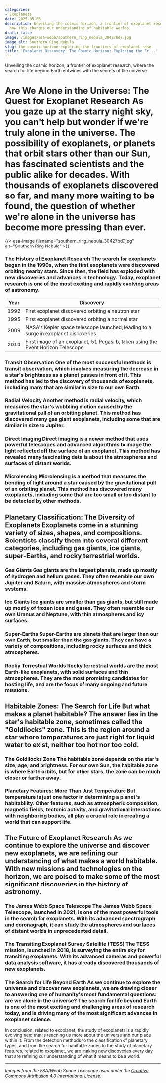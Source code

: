 ```yaml
---
categories:
- Exoplanets
date: 2025-05-05
description: Unveiling the cosmic horizon, a frontier of exoplanet research,... Learn
  how this changes our understanding of habitable worlds.
draft: false
image: /images/esa-webb/southern_ring_nebula_30427bd7.jpg
image_alt: Southern Ring Nebula
slug: the-cosmic-horizon-exploring-the-frontiers-of-exoplanet-rese
title: 'Exoplanet Discovery: The Cosmic Horizon: Exploring the Fr...'
---
```


Unveiling the cosmic horizon, a frontier of exoplanet research, where the search for life beyond Earth entwines with the secrets of the universe

# Are We Alone in the Universe: The Quest for Exoplanet Research As you gaze up at the starry night sky, you can't help but wonder if we're truly alone in the universe. The possibility of exoplanets, or planets that orbit stars other than our Sun, has fascinated scientists and the public alike for decades. With thousands of exoplanets discovered so far, and many more waiting to be found, the question of whether we're alone in the universe has become more pressing than ever.
{{< esa-image filename="southern_ring_nebula_30427bd7.jpg" alt="Southern Ring Nebula" >}}



 ### The History of Exoplanet Research The search for exoplanets began in the 1990s, when the first exoplanets were discovered orbiting nearby stars. Since then, the field has exploded with new discoveries and advances in technology. Today, exoplanet research is one of the most exciting and rapidly evolving areas of astronomy.

 | Year | Discovery |
| --- | --- |
| 1992 | First exoplanet discovered orbiting a neutron star |
| 1995 | First exoplanet discovered orbiting a normal star |
| 2009 | NASA's Kepler space telescope launched, leading to a surge in exoplanet discoveries |
| 2019 | First image of an exoplanet, 51 Pegasi b, taken using the Event Horizon Telescope | ## Detection Methods: How We Find [[exoplanets](/blog/exoplanets-and-the-search-for-life-beyond-our-solar-system/solar-system/) and [[exoplanets](/blog/exoplanets-in-external-galaxies-and-discovery-methods)](/blog/exoplanets-and-the-search-for-life-beyond-earth/) So, how do scientists find these distant worlds? There are several detection methods, each revealing different clues about a planet's size, orbit, and potential environment.

 ### Transit Observation One of the most successful methods is transit observation, which involves measuring the decrease in a star's brightness as a planet passes in front of it. This method has led to the discovery of thousands of exoplanets, including many that are similar in size to our own Earth.

 ### Radial Velocity Another method is radial velocity, which measures the star's wobbling motion caused by the gravitational pull of an orbiting planet. This method has discovered many gas giant exoplanets, including some that are similar in size to Jupiter.

 ### Direct Imaging Direct imaging is a newer method that uses powerful telescopes and advanced algorithms to image the light reflected off the surface of an exoplanet. This method has revealed many fascinating details about the atmospheres and surfaces of distant worlds.

 ### Microlensing Microlensing is a method that measures the bending of light around a star caused by the gravitational pull of an orbiting planet. This method has discovered many exoplanets, including some that are too small or too distant to be detected by other methods.

 ## Planetary Classification: The Diversity of Exoplanets Exoplanets come in a stunning variety of sizes, shapes, and compositions. Scientists classify them into several different categories, including gas giants, ice giants, super-Earths, and rocky terrestrial worlds.

 ### Gas Giants Gas giants are the largest planets, made up mostly of hydrogen and helium gases. They often resemble our own Jupiter and Saturn, with massive atmospheres and storm systems.

 ### Ice Giants Ice giants are smaller than gas giants, but still made up mostly of frozen ices and gases. They often resemble our own Uranus and Neptune, with thin atmospheres and icy surfaces.

 ### Super-Earths Super-Earths are planets that are larger than our own Earth, but smaller than the gas giants. They can have a variety of compositions, including rocky surfaces and thick atmospheres.

 ### Rocky Terrestrial Worlds Rocky terrestrial worlds are the most Earth-like exoplanets, with solid surfaces and thin atmospheres. They are the most promising candidates for hosting life, and are the focus of many ongoing and future missions.

 ## Habitable Zones: The Search for Life But what makes a planet habitable? The answer lies in the star's habitable zone, sometimes called the "Goldilocks" zone. This is the region around a star where temperatures are just right for liquid water to exist, neither too hot nor too cold.

 ### The Goldilocks Zone The habitable zone depends on the star's size, age, and brightness. For our own Sun, the habitable zone is where Earth orbits, but for other stars, the zone can be much closer or farther away.

 ### Planetary Features: More Than Just Temperature But temperature is just one factor in determining a planet's habitability. Other features, such as atmospheric composition, magnetic fields, tectonic activity, and gravitational interactions with neighboring bodies, all play a crucial role in creating a world that can support life.

 ## The Future of Exoplanet Research As we continue to explore the universe and discover new exoplanets, we are refining our understanding of what makes a world habitable. With new missions and technologies on the horizon, we are poised to make some of the most significant discoveries in the history of astronomy.

 ### The James Webb Space Telescope The James Webb Space Telescope, launched in 2021, is one of the most powerful tools in the search for exoplanets. With its advanced spectrograph and coronagraph, it can study the atmospheres and surfaces of distant worlds in unprecedented detail.

 ### The Transiting Exoplanet Survey Satellite (TESS) The TESS mission, launched in 2018, is surveying the entire sky for transiting exoplanets. With its advanced cameras and powerful data analysis software, it has already discovered thousands of new exoplanets.

 ### The Search for Life Beyond Earth As we continue to explore the universe and discover new exoplanets, we are drawing closer to answering one of humanity's most fundamental questions: are we alone in the universe? The search for life beyond Earth is one of the most exciting and challenging areas of research today, and is driving many of the most significant advances in exoplanet science.

 In conclusion, related to exoplanet, the study of exoplanets is a rapidly evolving field that is teaching us more about the universe and our place within it. From the detection methods to the classification of planetary types, and from the search for habitable zones to the study of planetary features, related to exoplanet, we are making new discoveries every day that are refining our understanding of what it means to be a world.

---

*Images from the ESA/Webb Space Telescope used under the [Creative Commons Attribution 4.0 International License](https://creativecommons.org/licenses/by/4.0).*
